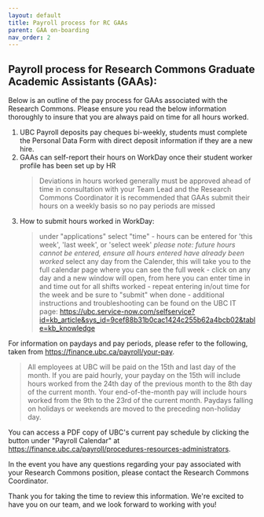 ```yaml
---
layout: default
title: Payroll process for RC GAAs
parent: GAA on-boarding
nav_order: 2
---
```


## Payroll process for Research Commons Graduate Academic Assistants (GAAs):

Below is an outline of the pay process for GAAs associated with the Research Commons. Please ensure you read the below information thoroughly to insure that you are always paid on time for all hours worked. 

1. UBC Payroll deposits pay cheques bi-weekly, students must complete the Personal Data Form with direct deposit information if they are a new hire. 
3. GAAs can self-report their hours on WorkDay once their student worker profile has been set up by HR
    >Deviations in hours worked generally must be approved ahead of time in consultation with your Team Lead and the Research Commons Coordinator 
    >it is recommended that GAAs submit their hours on a weekly basis so no pay periods are missed
4. How to submit hours worked in WorkDay: 
    > under "applications" select "time" 
        - hours can be entered for 'this week', 'last week', or 'select week' 
                *please note: future hours cannot be entered, ensure all hours entered have already been worked* 
    > select any day from the Calender, this will take you to the full calendar page where you can see the full week
        - click on any day and a new window will open, from here you can enter time in and time out for all shifts worked
        - repeat entering in/out time for the week and be sure to "submit" when done
        - additional instructions and troubleshooting can be found on the UBC IT page: https://ubc.service-now.com/selfservice?id=kb_article&sys_id=9cef88b31b0cac1424c255b62a4bcb02&table=kb_knowledge
            

For information on paydays and pay periods, please refer to the following, taken from <a href="https://finance.ubc.ca/payroll/your-pay">https://finance.ubc.ca/payroll/your-pay</a>.

>All employees at UBC will be paid on the 15th and last day of the month. If you are paid hourly, your payday on the 15th will include hours worked from the 24th day of the previous month to the 8th day of the current month. Your end-of-the-month pay will include hours worked from the 9th to the 23rd of the current month. Paydays falling on holidays or weekends are moved to the preceding non-holiday day.

You can access a PDF copy of UBC's current pay schedule by clicking the button under "Payroll Calendar" at <a href="https://finance.ubc.ca/payroll/procedures-resources-administrators">https://finance.ubc.ca/payroll/procedures-resources-administrators</a>.

In the event you have any questions regarding your pay associated with your Research Commons position, please contact the Research Commons Coordinator.

Thank you for taking the time to review this information. We're excited to have you on our team, and we look forward to working with you!
